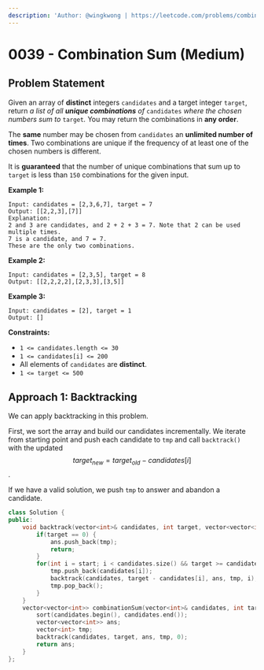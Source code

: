 ```yaml
---
description: 'Author: @wingkwong | https://leetcode.com/problems/combination-sum/'
---
```


# 0039 - Combination Sum (Medium)

## Problem Statement

Given an array of **distinct** integers `candidates` and a target integer `target`, return _a list of all **unique combinations** of_ `candidates` _where the chosen numbers sum to_ `target`_._ You may return the combinations in **any order**.

The **same** number may be chosen from `candidates` an **unlimited number of times**. Two combinations are unique if the frequency of at least one of the chosen numbers is different.

It is **guaranteed** that the number of unique combinations that sum up to `target` is less than `150` combinations for the given input.



**Example 1:**

```
Input: candidates = [2,3,6,7], target = 7
Output: [[2,2,3],[7]]
Explanation:
2 and 3 are candidates, and 2 + 2 + 3 = 7. Note that 2 can be used multiple times.
7 is a candidate, and 7 = 7.
These are the only two combinations.
```

**Example 2:**

```
Input: candidates = [2,3,5], target = 8
Output: [[2,2,2,2],[2,3,3],[3,5]]
```

**Example 3:**

```
Input: candidates = [2], target = 1
Output: [] 
```

**Constraints:**

* `1 <= candidates.length <= 30`
* `1 <= candidates[i] <= 200`
* All elements of `candidates` are **distinct**.
* `1 <= target <= 500`

## Approach 1: Backtracking

We can apply backtracking in this problem.

First, we sort the array and build our candidates incrementally. We iterate from starting point and  push each candidate to `tmp` and call `backtrack()` with the updated  $$target_{new} = target_{old} - candidates[i]$$.

If we have a valid solution, we push `tmp` to answer and abandon a candidate.

```cpp
class Solution {
public:
    void backtrack(vector<int>& candidates, int target, vector<vector<int>>& ans, vector<int>& tmp, int start) {
        if(target == 0) {
            ans.push_back(tmp);
            return;
        }
        for(int i = start; i < candidates.size() && target >= candidates[i]; i++){
            tmp.push_back(candidates[i]);
            backtrack(candidates, target - candidates[i], ans, tmp, i);
            tmp.pop_back();
        }
    }
    vector<vector<int>> combinationSum(vector<int>& candidates, int target) {
        sort(candidates.begin(), candidates.end());
        vector<vector<int>> ans;
        vector<int> tmp;
        backtrack(candidates, target, ans, tmp, 0);
        return ans;
    }
};
```

